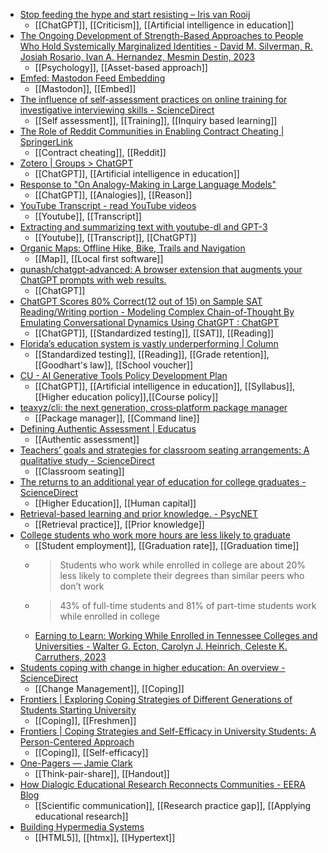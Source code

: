 - [Stop feeding the hype and start resisting – Iris van Rooij](https://irisvanrooijcogsci.com/2023/01/14/stop-feeding-the-hype-and-start-resisting/)
	- [[ChatGPT]], [[Criticism]], [[Artificial intelligence in education]]
- [The Ongoing Development of Strength-Based Approaches to People Who Hold Systemically Marginalized Identities - David M. Silverman, R. Josiah Rosario, Ivan A. Hernandez, Mesmin Destin, 2023](https://journals.sagepub.com/doi/10.1177/10888683221145243)
	- [[Psychology]], [[Asset-based approach]]
- [Emfed: Mastodon Feed Embedding](https://sampsyo.github.io/emfed/)
	- [[Mastodon]], [[Embed]]
- [The influence of self-assessment practices on online training for investigative interviewing skills - ScienceDirect](https://www.sciencedirect.com/science/article/pii/S0191491X23000020?dgcid=coauthor)
	- [[Self assessment]], [[Training]], [[Inquiry based learning]]
- [The Role of Reddit Communities in Enabling Contract Cheating | SpringerLink](https://link.springer.com/chapter/10.1007/978-3-031-16976-2_19)
	- [[Contract cheating]], [[Reddit]]
- [Zotero | Groups > ChatGPT](https://www.zotero.org/groups/4888338/chatgpt)
	- [[ChatGPT]], [[Artificial intelligence in education]]
- [Response to "On Analogy-Making in Large Language Models"](https://aiguide.substack.com/p/response-to-on-analogy-making-in)
	- [[ChatGPT]], [[Analogies]], [[Reason]]
- [YouTube Transcript - read YouTube videos](https://youtubetranscript.com/)
	- [[Youtube]], [[Transcript]]
- [Extracting and summarizing text with youtube-dl and GPT-3](https://gist.github.com/simonw/9932c6f10e241cfa6b19a4e08b283ca9)
	- [[Youtube]], [[Transcript]], [[ChatGPT]]
- [Organic Maps: Offline Hike, Bike, Trails and Navigation](https://organicmaps.app/)
	- [[Map]], [[Local first software]]
- [qunash/chatgpt-advanced: A browser extension that augments your ChatGPT prompts with web results.](https://github.com/qunash/chatgpt-advanced)
	- [[ChatGPT]]
- [ChatGPT Scores 80% Correct(12 out of 15) on Sample SAT Reading/Writing portion - Modeling Complex Chain-of-Thought By Emulating Conversational Dynamics Using ChatGPT : ChatGPT](https://old.reddit.com/r/ChatGPT/comments/10bpzjb/chatgpt_scores_80_correct12_out_of_15_on_sample/)
	- [[ChatGPT]], [[Standardized testing]], [[SAT]], [[Reading]]
- [Florida’s education system is vastly underperforming | Column](https://www.tampabay.com/opinion/2023/01/05/floridas-education-system-is-vastly-underperforming-column/)
	- [[Standardized testing]], [[Reading]], [[Grade retention]],[[Goodhart's law]], [[School voucher]]
- [CU - AI Generative Tools Policy Development Plan](https://docs.google.com/document/u/0/d/1w1NKdOM2UW359_XPdtyVhMq6pBEt2B5rPNIfs3HeZN0/mobilebasic)
	- [[ChatGPT]], [[Artificial intelligence in education]], [[Syllabus]], [[Higher education policy]],[[Course policy]]
- [teaxyz/cli: the next generation, cross‐platform package manager](https://github.com/teaxyz/cli)
	- [[Package manager]], [[Command line]]
- [Defining Authentic Assessment | Educatus](https://sites.usask.ca/gmcte/2023/01/13/defining-authentic-assessment/)
	- [[Authentic assessment]]
- [Teachers’ goals and strategies for classroom seating arrangements: A qualitative study - ScienceDirect](https://www.sciencedirect.com/science/article/pii/S0742051X23000045?dgcid=rss_sd_all)
	- [[Classroom seating]]
- [The returns to an additional year of education for college graduates - ScienceDirect](https://www.sciencedirect.com/science/article/abs/pii/S0047272722001980?dgcid=rss_sd_all)
	- [[Higher Education]], [[Human capital]]
- [Retrieval-based learning and prior knowledge. - PsycNET](https://psycnet.apa.org/doiLanding?doi=10.1037%2Fedu0000773)
	- [[Retrieval practice]], [[Prior knowledge]]
- [College students who work more hours are less likely to graduate](https://theconversation.com/college-students-who-work-more-hours-are-less-likely-to-graduate-196183)
	- [[Student employment]], [[Graduation rate]], [[Graduation time]]
	- >Students who work while enrolled in college are about 20% less likely to complete their degrees than similar peers who don’t work
	- >43% of full-time students and 81% of part-time students work while enrolled in college
	- [Earning to Learn: Working While Enrolled in Tennessee Colleges and Universities - Walter G. Ecton, Carolyn J. Heinrich, Celeste K. Carruthers, 2023](https://journals.sagepub.com/doi/10.1177/23328584221140410)
- [Students coping with change in higher education: An overview - ScienceDirect](https://www.sciencedirect.com/science/article/abs/pii/S1747938X23000015?dgcid=raven_sd_aip_email)
	- [[Change Management]], [[Coping]]
- [Frontiers | Exploring Coping Strategies of Different Generations of Students Starting University](https://www.frontiersin.org/articles/10.3389/fpsyg.2021.740569/full)
	- [[Coping]], [[Freshmen]]
- [Frontiers | Coping Strategies and Self-Efficacy in University Students: A Person-Centered Approach](https://www.frontiersin.org/articles/10.3389/fpsyg.2020.00841/full)
	- [[Coping]], [[Self-efficacy]]
- [One-Pagers — Jamie Clark](https://www.jamieleeclark.com/graphics)
	- [[Think-pair-share]], [[Handout]]
- [How Dialogic Educational Research Reconnects Communities - EERA Blog](https://blog.eera-ecer.de/how-dialogic-educational-research-reconnects-communities/)
	- [[Scientific communication]], [[Research practice gap]], [[Applying educational research]]
- [Building Hypermedia Systems](https://hypermedia.systems/book/contents/)
	- [[HTML5]], [[htmx]], [[Hypertext]]